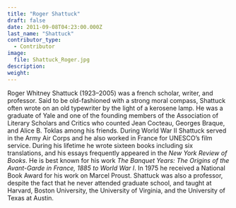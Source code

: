 ```yaml
---
title: "Roger Shattuck"
draft: false
date: 2011-09-08T04:23:00.000Z
last_name: "Shattuck"
contributor_type:
  - Contributor
image:
  file: Shattuck_Roger.jpg
description:
weight:
---
```


Roger Whitney Shattuck (1923–2005) was a french scholar, writer, and professor. Said to be old-fashioned with a strong moral compass, Shattuck often wrote on an old typewriter by the light of a kerosene lamp. He was a graduate of Yale and one of the founding members of the Association of Literary Scholars and Critics who counted Jean Cocteau, Georges Braque, and Alice B. Toklas among his friends. During World War II Shattuck served in the Army Air Corps and he also worked in France for UNESCO’s film service. During his lifetime he wrote sixteen books including six translations, and his essays frequently appeared in the _New York Review of Books_. He is best known for his work _The Banquet Years: The Origins of the Avant-Garde in France, 1885 to World War I_. In 1975 he received a National Book Award for his work on Marcel Proust. Shattuck was also a professor, despite the fact that he never attended graduate school, and taught at Harvard, Boston University, the University of Virginia, and the University of Texas at Austin.

